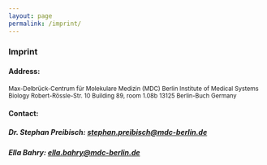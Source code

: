 ```yaml
---
layout: page
permalink: /imprint/
---
```


### Imprint

#### Address:

<small>
Max-Delbrück-Centrum für Molekulare Medizin (MDC)  
Berlin Institute of Medical Systems Biology  
Robert-Rössle-Str. 10   
Building 89, room 1.08b  
13125 Berlin-Buch  
Germany 
</small>

#### Contact:

##### Dr. Stephan Preibisch: <a href="#">stephan.preibisch@mdc-berlin.de</a>

##### Ella Bahry: <a href="#">ella.bahry@mdc-berlin.de</a>